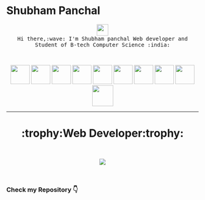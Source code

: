 # Shubham Panchal
<p align="center">
  <img src="https://user-images.githubusercontent.com/37283/35474109-8780aad4-0381-11e8-9dd8-2210d32151bf.png" width="30px">
 <br>
 <samp>
    Hi there,:wave: I'm Shubham panchal Web developer and Student of B-tech Computer Science :india:
  </samp> 
</p>
<br>
<p align="center">
<img src="https://github.com/shubhDeveloper/Programming_Ic_Code/blob/master/main_icon/java.png?raw=true" width="50px">
<img src="https://github.com/shubhDeveloper/Programming_Ic_Code/blob/master/main_icon/spring.png?raw=true" width="50px">
<img src="https://github.com/shubhDeveloper/Programming_Ic_Code/blob/master/main_icon/python.png?raw=true" width="50px">
<img src="https://github.com/shubhDeveloper/Programming_Ic_Code/blob/master/main_icon/html.png?raw=true" width="50px"> 
<img src="https://github.com/shubhDeveloper/Programming_Ic_Code/blob/master/main_icon/css.png?raw=true" width="50px">
<img src="https://github.com/shubhDeveloper/Programming_Ic_Code/blob/master/main_icon/javascript.png?raw=true" width="50">
<img src="https://github.com/shubhDeveloper/Programming_Ic_Code/blob/master/main_icon/git.png?raw=true" width="50px">
<img src="https://github.com/shubhDeveloper/Programming_Ic_Code/blob/master/main_icon/bootstrap.png?raw=true" width="50px">
<img src="https://github.com/shubhDeveloper/Programming_Ic_Code/blob/master/main_icon/ubntu.png?raw=true" width="50px">
<img src="https://github.com/shubhDeveloper/Programming_Ic_Code/blob/master/main_icon/github.png?raw=true" width="55px">
</p>
<hr>

<h1 align="center">:trophy:Web Developer:trophy:</h1>
<br>

<p align="center">
<img  src="https://media-fastly.hackerearth.com/media/hackathon/accolite-java-developer-hiring-challenge/images/ee6dcb72-9-Hire_Accolite-15%20(1).jpg">
</p>
<br>
<h3> Check my Repository 👇</h3>
